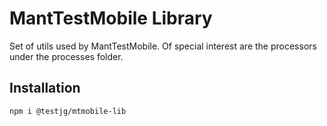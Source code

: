 # MantTestMobile Library

Set of utils used by MantTestMobile. Of special interest are the processors under the processes folder.

## Installation

```bash
npm i @testjg/mtmobile-lib
```

